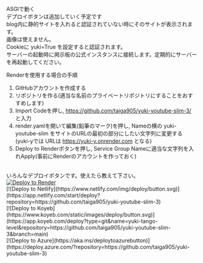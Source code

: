 ASGIで動く  
デプロイボタンは追加していく予定です  
blog内に静的サイトを入れると認証されていない時にそのサイトが表示されます。  
画像は使えません。  
Cookieに yuki=True を設定すると認証されます。  
サーバーの起動時に掲示板の公式インスタンスに接続します。定期的にサーバーを再起動してください。  

Renderを使用する場合の手順  
1. GitHubアカウントを作成する  
2. リポジトリを作る(適当な名前のプライベートリポジトリにすることをおすすめします)
3. Import Codeを押し, <a href="https://github.com/taiga905/yuki-youtube-slim-3/">https://github.com/taiga905/yuki-youtube-slim-3/</a> と入力  
4. render.yamlを開いて編集(鉛筆のマーク)を押し, Nameの横の yuki-youtube-slim をサイトのURLの最初の部分にしたい文字列に変更する (yuki-yでは URLは https://yuki-y.onrender.com となる)  
5. Deploy to Renderボタンを押し, Service Group Nameに適当な文字列を入れApply(事前にRenderのアカウントを作っておく)
<br>
いろんなデプロイボタンです。使えたら教えて下さい。
<br>
<a href="https://render.com/deploy?repo=https://github.com/taiga905/yuki-youtube-slim-3">
<img src="https://render.com/images/deploy-to-render-button.svg" alt="Deploy to Render">
</a>
<br>
[![Deploy to Netlify](https://www.netlify.com/img/deploy/button.svg)](https://app.netlify.com/start/deploy?repository=https://github.com/taiga905/yuki-youtube-slim-3)
<br>
[![Deploy to Koyeb](https://www.koyeb.com/static/images/deploy/button.svg)](https://app.koyeb.com/deploy?type=git&name=yuki-tango-level&repository=https://github.com/taiga905/yuki-youtube-slim-3&branch=main)
<br>
[![Deploy to Azure](https://aka.ms/deploytoazurebutton)](https://deploy.azure.com/?repository=https://github.com/taiga905/yuki-youtube-slim-3)
